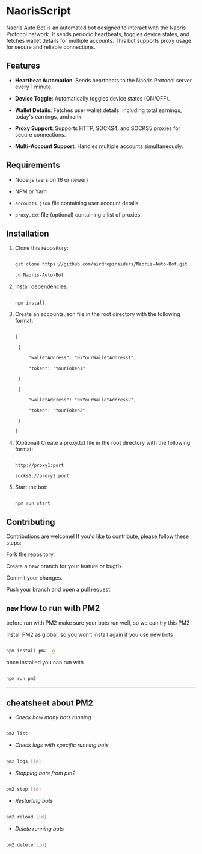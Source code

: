 # NaorisScript



Naoris Auto Bot is an automated bot designed to interact with the Naoris Protocol network. It sends periodic heartbeats, toggles device states, and fetches wallet details for multiple accounts. This bot supports proxy usage for secure and reliable connections.



## Features



- **Heartbeat Automation**: Sends heartbeats to the Naoris Protocol server every 1 minute.

- **Device Toggle**: Automatically toggles device states (ON/OFF).

- **Wallet Details**: Fetches user wallet details, including total earnings, today's earnings, and rank.

- **Proxy Support**: Supports HTTP, SOCKS4, and SOCKS5 proxies for secure connections.

- **Multi-Account Support**: Handles multiple accounts simultaneously.



## Requirements



- Node.js (version 16 or newer)

- NPM or Yarn

- `accounts.json` file containing user account details.

- `proxy.txt` file (optional) containing a list of proxies.



## Installation



1. Clone this repository:

   ```bash

   git clone https://github.com/airdropinsiders/Naoris-Auto-Bot.git

   cd Naoris-Auto-Bot

   ```

2. Install dependencies:

   ```

   npm install

   ```

3. Create an accounts.json file in the root directory with the following format:

   ```

   [

    {

        "walletAddress": "0xYourWalletAddress1",

        "token": "YourToken1"

    },

    {

        "walletAddress": "0xYourWalletAddress2",

        "token": "YourToken2"

    }

   ]

   ```

4. (Optional) Create a proxy.txt file in the root directory with the following format:

   ```

   http://proxy1:port

   socks5://proxy2:port

   ```

5. Start the bot:

   ```

   npm run start

   ```



## Contributing

Contributions are welcome! If you'd like to contribute, please follow these steps:



Fork the repository.



Create a new branch for your feature or bugfix.



Commit your changes.



Push your branch and open a pull request.







## `new` How to run with PM2

before run with PM2 make sure your bots run well, so we can try this PM2



install PM2 as global, so you won't install again if you use new bots

```bash

npm install pm2 -g

```



once installed you can run with

```bash

npm run pm2

```





<hr>



## __cheatsheet about PM2__



- *Check how many bots running*

```bash

pm2 list

```

- *Check logs with specific running bots*

```bash

pm2 logs [id]

```

- *Stopping bots from pm2*

```bash

pm2 stop [id]

```

- *Restarting bots*

```bash

pm2 reload [id]

```

- *Delete running bots*

```bash

pm2 detele [id]

```

